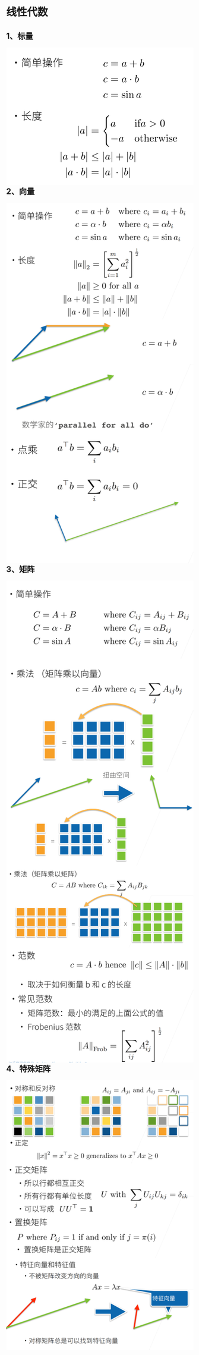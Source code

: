 # 线性代数

## 1、标量

<img src="./images\image-20240901200259729.png" alt="image-20240901200259729" style="zoom:67%;" align="left"/>

## 2、向量

<img src="./images\image-20240901200315849.png" alt="image-20240901200315849" style="zoom:67%;" align="left"/>

<img src="./images\image-20240901200330285.png" alt="image-20240901200330285" style="zoom:67%;" align="left"/>

<img src="./images\image-20240901200342394.png" alt="image-20240901200342394" style="zoom:67%;" align="left"/>





## 3、矩阵

<img src="./images\image-20240901200354009.png" alt="image-20240901200354009" style="zoom:67%;" align="left"/>

<img src="./images\image-20240901200414285.png" alt="image-20240901200414285" style="zoom:67%;" align="left"/>

<img src="./images\image-20240901200436940.png" alt="image-20240901200436940" style="zoom:67%;" align="left"/>

<img src="./images\image-20240901200447313.png" alt="image-20240901200447313" style="zoom:67%;" align="left"/>

<img src="./images\image-20240901200505263.png" alt="image-20240901200505263" style="zoom:67%;" align="left"/>

## 4、特殊矩阵

<img src="./images\image-20240901200516451.png" alt="image-20240901200516451" style="zoom:67%;" align="left"/>

<img src="./images\image-20240901200529224.png" alt="image-20240901200529224" style="zoom:67%;" align="left"/>

<img src="./images\image-20240901200539525.png" alt="image-20240901200539525" style="zoom:67%;" align="left"/>